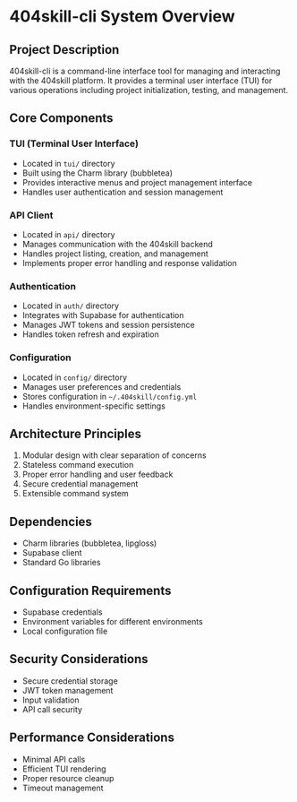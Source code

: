 # 404skill-cli System Overview

## Project Description
404skill-cli is a command-line interface tool for managing and interacting with the 404skill platform. It provides a terminal user interface (TUI) for various operations including project initialization, testing, and management.

## Core Components

### TUI (Terminal User Interface)
- Located in `tui/` directory
- Built using the Charm library (bubbletea)
- Provides interactive menus and project management interface
- Handles user authentication and session management

### API Client
- Located in `api/` directory
- Manages communication with the 404skill backend
- Handles project listing, creation, and management
- Implements proper error handling and response validation

### Authentication
- Located in `auth/` directory
- Integrates with Supabase for authentication
- Manages JWT tokens and session persistence
- Handles token refresh and expiration

### Configuration
- Located in `config/` directory
- Manages user preferences and credentials
- Stores configuration in `~/.404skill/config.yml`
- Handles environment-specific settings

## Architecture Principles
1. Modular design with clear separation of concerns
2. Stateless command execution
3. Proper error handling and user feedback
4. Secure credential management
5. Extensible command system

## Dependencies
- Charm libraries (bubbletea, lipgloss)
- Supabase client
- Standard Go libraries

## Configuration Requirements
- Supabase credentials
- Environment variables for different environments
- Local configuration file

## Security Considerations
- Secure credential storage
- JWT token management
- Input validation
- API call security

## Performance Considerations
- Minimal API calls
- Efficient TUI rendering
- Proper resource cleanup
- Timeout management 